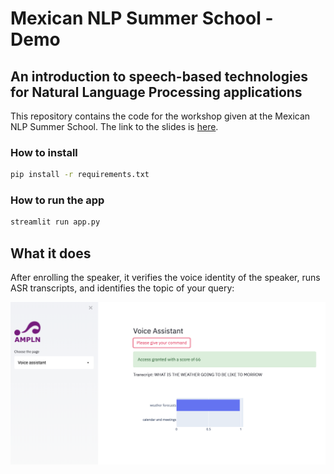 # Mexican NLP Summer School - Demo

## An introduction to speech-based technologies for Natural Language Processing applications

This repository contains the code for the workshop given at the Mexican NLP Summer School. The link to the slides is [here](https://docs.google.com/presentation/d/1bXqvxy0KQnI3AhsncHj_26p1WdE-UKErplUBJ5BBANI/edit?usp=sharing).

### How to install

```bash
pip install -r requirements.txt
```

### How to run the app

```bash
streamlit run app.py
```

## What it does

After enrolling the speaker, it verifies the voice identity of the speaker, runs ASR transcripts, and identifies the topic of your query:

![](pictures/demo.png)
